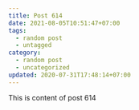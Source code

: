 ```yaml
---
title: Post 614
date: 2021-08-05T10:51:47+07:00
tags:
  - random post
  - untagged
category:
  - random post
  - uncategorized
updated: 2020-07-31T17:48:14+07:00
---
```

This is content of post 614